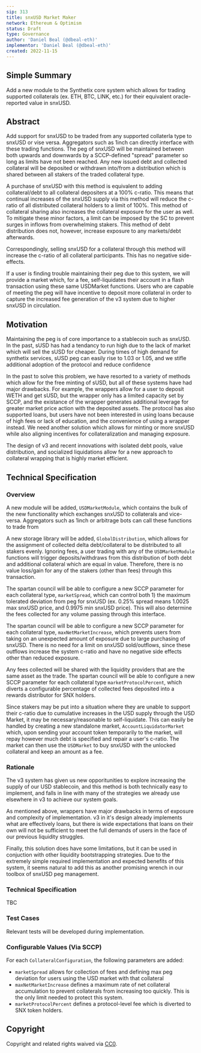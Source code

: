 ```yaml
---
sip: 313
title: snxUSD Market Maker
network: Ethereum & Optimism
status: Draft
type: Governance
author: 'Daniel Beal (@dbeal-eth)'
implementor: 'Daniel Beal (@dbeal-eth)'
created: 2022-11-15
---
```


<!--You can leave these HTML comments in your merged SIP and delete the visible duplicate text guides, they will not appear and may be helpful to refer to if you edit it again. This is the suggested template for new SIPs. Note that an SIP number will be assigned by an editor. When opening a pull request to submit your SIP, please use an abbreviated title in the filename, `sip-draft_title_abbrev.md`. The title should be 44 characters or less.-->

## Simple Summary

<!--"If you can't explain it simply, you don't understand it well enough." Simply describe the outcome the proposed changes intends to achieve. This should be non-technical and accessible to a casual community member.-->

Add a new module to the Synthetix core system which allows for trading supported collaterals (ex. ETH, BTC, LINK, etc.)
for their equivalent oracle-reported value in snxUSD.

## Abstract

<!--A short (~200 word) description of the proposed change, the abstract should clearly describe the proposed change. This is what *will* be done if the SIP is implemented, not *why* it should be done or *how* it will be done. If the SIP proposes deploying a new contract, write, "we propose to deploy a new contract that will do x".-->

Add support for snxUSD to be traded from any supported collaterla type to snxUSD or vise versa. Aggregators such as 1inch can directly interface with these trading functions. The peg of snxUSD will be maintained between
both upwards and downwards by a SCCP-defined "spread" parameter so long as limits have not been reached. Any new issued debt and collected collateral will be
deposited or withdrawn into/from a distribution which is shared between all stakers of the traded collateral type.

A purchase of snxUSD with this method is equivalent to adding collateral/debt to all collateral depositers at a 100% c-ratio. This means that continual
increases of the snxUSD supply via this method will reduce the c-ratio of all distributed collateral holders to a limit of 100%. This method of
collateral sharing also increases the collateral exposure for the user as well. To mitigate these minor factors, a limit can be imposed by the SC
to prevent surges in inflows from overwhelming stakers. This method of debt distribution does not, however, increase exposure to any markets/debt afterwards.

Correspondingly, selling snxUSD for a collateral through this method will increase the c-ratio of all collateral participants. This has no negative side-effects.

If a user is finding trouble maintaining their peg due to this system, we will provide a market which, for a fee, self-liquidates their account in a flash
transaction using these same USDMarket functions. Users who are capable of meeting the peg will have incentive to deposit more collateral in order to capture
the increased fee generation of the v3 system due to higher snxUSD in circulation.

## Motivation

<!--This is the problem statement. This is the *why* of the SIP. It should clearly explain *why* the current state of the protocol is inadequate.  It is critical that you explain *why* the change is needed, if the SIP proposes changing how something is calculated, you must address *why* the current calculation is inaccurate or wrong. This is not the place to describe how the SIP will address the issue!-->

Maintaining the peg is of core importance to a stablecoin such as snxUSD. In the past, sUSD has had a tendancy to run high due to the lack of market which
will sell the sUSD for cheaper. During times of high demand for synthetix services, sUSD peg can easily rise to 1.03 or 1.05, and we stifle additional
adoption of the protocol and reduce confidence

In the past to solve this problem, we have resorted to a variety of methods which allow for the free minting of sUSD, but all of these systems have had major
drawbacks. For example, the wrappers allow for a user to deposit WETH and get sUSD, but the wrapper only has a limited capacity set by SCCP, and the existance
of the wrapper generates additional leverage for greater market price action with the deposited assets. The protocol has also supported loans, but users
have not been interested in using loans because of high fees or lack of education, and the convenience of using a wrapper instead. We need another solution
which allows for minting or more snxUSD while also aligning incentives for collateralization and managing exposure.

The design of v3 and recent innovations with isolated debt pools, value distribution, and socialized liquidations allow for a new approach to collateral wrapping that is highly market efficient.

## Technical Specification

<!--The specification should describe the syntax and semantics of any new feature, there are five sections
1. Overview
2. Rationale
3. Technical Specification
4. Test Cases
5. Configurable Values
-->

### Overview

<!--This is a high level overview of *how* the SIP will solve the problem. The overview should clearly describe how the new feature will be implemented.-->

A new module will be added, `USDMarketModule`, which contains the bulk of the new functionality which exchanges snxUSD to collaterals and vice-versa.
Aggregators such as 1inch or arbitrage bots can call these functions to trade from

A new storage library will be added, `GlobalDistribution`, which allows for the assignment of collected delta debt/collateral to be distributed to all stakers
evenly. Ignoring fees, a user trading with any of the `USDMarketModule` functions will trigger deposits/withdraws from this distribution of both debt
and additional collateral which are equal in value. Therefore, there is no value loss/gain for any of the stakers (other than fees) through this transaction.

The spartan council will be able to configure a new SCCP parameter for each collateral type, `marketSpread`, which can control both 1) the maximum
tolerated deviation from peg for snxUSD (ex. 0.25% spread means 1.0025 max snxUSD price, and 0.9975 min snxUSD price). This will also determine
the fees collected for any volume passing through this interface.

The spartan council will be able to configure a new SCCP parameter for each collateral type, `maxNetMarketIncrease`, which prevents users from
taking on an unexpected amount of exposure due to large purchasing of snxUSD. There is no need for a limit on snxUSD sold/outflows, since these outflows increase the system c-ratio
and have no negative side effects other than reduced exposure.

Any fees collected will be shared with the liquidity providers that are the same asset as the trade. The spartan council will be able
to configure a new SCCP parameter for each collateral type `marketProtocolPercent`, which diverts a configurable percentage of collected
fees deposited into a rewards distributor for SNX holders.

Since stakers may be put into a situation where they are unable to support their c-ratio due to cumulative increases in the USD supply through the
USD Market, it may be necessary/reasonable to self-liquidate. This can easily be handled by creating a new standalone market, `AccountLiquidatorMarket`
which, upon sending your account token temporarily to the market, will repay however much debt is specified and repair a user's c-ratio. The market
can then use the `USDMarket` to buy snxUSD with the unlocked collateral and keep an amount as a fee.

### Rationale

<!--This is where you explain the reasoning behind how you propose to solve the problem. Why did you propose to implement the change in this way, what were the considerations and trade-offs. The rationale fleshes out what motivated the design and why particular design decisions were made. It should describe alternate designs that were considered and related work. The rationale may also provide evidence of consensus within the community, and should discuss important objections or concerns raised during discussion.-->

The v3 system has given us new opporitunities to explore increasing the supply of our USD stablecoin, and this method is both technically easy to implement,
and falls in line with many of the strategies we already use elsewhere in v3 to achieve our system goals.

As mentioned above, wrappers have major drawbacks in terms of exposure and complexity of implementation. v3 in it's design already implements what are effectively loans,
but there is wide expectations that loans on their own will not be sufficient to meet the full demands of users in the face of our previous liquidity struggles.

Finally, this solution does have some limitations, but it can be used in conjuction with other liquidity bootstrapping strategies. Due to the extremely simple
required implementation and expected benefits of this system, it seems natural to add this as another promising wrench in our toolbox of snxUSD peg management.

### Technical Specification

<!--The technical specification should outline the public API of the changes proposed. That is, changes to any of the interfaces Synthetix currently exposes or the creations of new ones.-->

TBC

### Test Cases

<!--Test cases for an implementation are mandatory for SIPs but can be included with the implementation..-->

Relevant tests will be developed during implementation.

### Configurable Values (Via SCCP)

<!--Please list all values configurable via SCCP under this implementation.-->

For each `CollateralConfiguration`, the following parameters are added:

- `marketSpread` allows for collection of fees and defining max peg deviation for users using the USD market with that collateral
- `maxNetMarketIncrease` defines a maximum rate of net collateral accumulation to prevent collaterals from increasing too quickly. This is the only limit needed to protect this system.
- `marketProtocolPercent` defines a protocol-level fee which is diverted to SNX token holders.

## Copyright

Copyright and related rights waived via [CC0](https://creativecommons.org/publicdomain/zero/1.0/).
